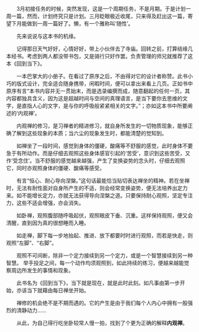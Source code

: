 <!--
  =====<< 卍 · Copyright · 卍 >>=====
  FileName: 002.md
  Directory: Buddhism
  Author: Lokavit
  Birthtime: 2011/3/11 00:00:00
  -----
  Mtime: 2023/5/14 22:30:29
  WordCount: 1011
  -----
  Copyright © 1911 - 2023 Lokavit
      卍 · 小僧過境　衆生甦醒 · 卍
  =====<< 卍 · Description · 卍 >>=====

-->

　　3月初接任务的时候，突然发现，这是一个周期任务，不是月期。于是计划一周一篇，然而，计划终究只是计划。三月眨眼极近收尾，只来得及赶出这一篇，寄望下月能做到一周一篇好了。懒，有一个雅称叫‘随性’。

　　先来说说与这本书的机缘。

　　记得那日天气好好，心情好好，带上小伙伴去了寺庙。回转之前，打算结缘几本经书。考虑到两人都没带书包，又是骑行只好作罢。负责管理的师兄就推荐了这本《回到当下》。
   
　　一本巴掌大的小册子。在看过了原序之后，不由得对它的设计者称赞。此书小巧的版式设计，完全适合随身携带，闲暇时间，便可以拿出来看上几页。正如书中原序有言“本书内容并无一贯始末，而是选录编撰而成，随意翻起的任何一页，其内容都独具含义，因为这是超越时间与空间的真理语言，是当下要你去思维的文字，是直指人心的文字，是与你的呼吸般紧紧相关的文字。”；亦如这本书中所要阐述的‘内观禅’。

　　内观禅的修习，是习禅者的精进修习，就自身所发生的一切物质现象，能够正确了解到这些现象的本质；当六尘的现象发生时，都能清楚的觉知到。

　　如禅坐了一段时间，感觉到身体的僵硬，酸痛等不舒服的感觉，此时身体不要急于有所动作。而是仔细去观照这些身体感官引起的‘苦受’，意识到这些苦受，又作‘受念住’。当不舒服的感觉越来越强，产生了变换姿势的念头时，仔细去观照它，同时亦观照身体的僵硬、酸痛等感受。

　　有言“恒心、耐心导向涅槃。”这句话最能恰当贴切表达禅坐的精神。若在坐禅时，无法有耐性面对自身所产生的不适，则会经常变换姿势，便无法培养出定力来。如不能增长定力，亦就无法获得导向涅槃之道。只要保持耐心观照，坚定专注力，这些不适会增强，亦会消失。
   
　　如卧禅，观照腹部随呼吸起伏，观照眼皮下垂、沉重。这样保持观照，便又会清醒，直到因为真的很想睡而入睡。

　　如走禅，脚下每一步地抬起、推进、放下都要时时进行观照，而若是快走，则观照“左脚”、“右脚”。

　　观照不可间断，除非一个定力接续到另一个定力，或是一个智慧接续到另一种智慧。 举手投足之间，每一个动作均须观照到，如此持续的练习，便越来越能觉察周边所发生的事情和现象。

　　此书名为《回到当下》，当下就是现在，就是此时此刻。如凡事由第一步开始，亦该当下就藉由每日禅坐开始。

　　禅修的机会绝不是不期而遇的。它的产生是由于我们每个人内心中拥有一股强烈的清静动力……

　　从此，为自己得行吃坐卧较常人慢一拍，找到了个更为正确的解释**内观禅**。